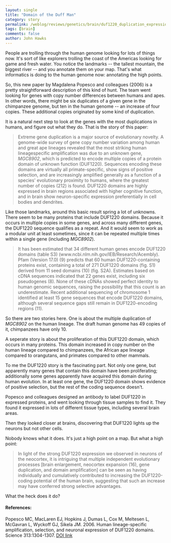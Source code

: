 ```yaml
---
layout: single 
title: "Domain of the Duff Man" 
category: story
permalink: /weblog/reviews/genetics/brain/duf1220_duplication_expression_2006.html
tags: [brain] 
comments: false 
author: John Hawks 
---
```



<p>
People are trolling through the human genome looking for lots of things now. It's sort of like explorers trolling the coast of the Americas looking for game and fresh water. You notice the landmarks -- the tallest mountain, the biggest river -- and you annotate them on your map. That's what informatics is doing to the human genome now: annotating the high points. 
</p>

<p>
So, this new paper by Magdalena Popesco and colleagues (2006) is a pretty straightforward description of this kind of hunt. The team went looking for genes with copy number differences between humans and apes. In other words, there might be six duplicates of a given gene in the chimpanzee genome, but ten in the human genome -- an increase of four copies. These additional copies originated by some kind of duplication. 
</p>

<p>
It is a natural next step to look at the genes with the most duplications in humans, and figure out what they do. That is the story of this paper: 
</p>

<blockquote>Extreme gene duplication is a major source of evolutionary novelty. A genome-wide survey of gene copy number variation among human and great ape lineages revealed that the most striking human lineagespecific amplification was due to an unknown gene, <i>MGC8902</i>, which is predicted to encode multiple copies of a protein domain of unknown function (DUF1220). Sequences encoding these domains are virtually all primate-specific, show signs of positive selection, and are increasingly amplified generally as a function of a species' evolutionary proximity to humans, where the greatest number of copies (212) is found. DUF1220 domains are highly expressed in brain regions associated with higher cognitive function, and in brain show neuron-specific expression preferentially in cell bodies and dendrites.</blockquote>

<p>
Like those landmarks, around this basic result spring a lot of unknowns. There seem to be many proteins that include DUF1220 domains. Because it occurs in multiple copies in some genes, and across many different genes, the DUF1220 sequence qualifies as a repeat. And it would seem to work as a modular unit at least sometimes, since it can be repeated multiple times within a single gene (including <i>MGC8902</i>). 
</p>

<blockquote>It has been estimated that 34 different human genes encode DUF1220 domains (table S3) (www.ncbi.nlm.nih.gov/IEB/Research/Acembly). Pfam (Version 17.0) (9) predicts that 60 human DUF1220-containing proteins exist, containing a total of 271 DUF1220 domains (fig. S1) derived from 11 seed domains (10) (fig. S2A). Estimates based on cDNA sequences indicated that 22 genes exist, including six pseudogenes (8). None of these cDNAs showed perfect identity to human genomic sequences, raising the possibility that this count is an underestimate. Recent additional sequencing of chromosome 1 identified at least 15 gene sequences that encode DUF1220 domains, although several sequence gaps still remain in DUF1220-encoding regions (11).</blockquote>

<p>
So there are two stories here. One is about the multiple duplication of <i>MGC8902</i> on the human lineage. The draft human genome has 49 copies of it, chimpanzees have only 10. 
</p>

<p>
A seperate story is about the proliferation of this DUF1220 domain, which occurs in many proteins. This domain increased in copy number on the human lineage compared to chimpanzees, the African ape lineage compared to orangutans, and primates compared to other mammals. 
</p>

<p>
To me the DUF1220 story is the fascinating part. Not only one gene, but apparently many genes that contain this domain have been proliferating; additionally some genes apparently have acquired this domain during human evolution. In at least one gene, the DUF1220 domain shows evidence of positive selection, but the rest of the coding sequence doesn't. 
</p>

<p>
Popesco and colleagues designed an antibody to label DUF1220 in expressed proteins, and went looking through tissue samples to find it. They found it expressed in lots of different tissue types, including several brain areas. 
</p>

<p>
Then they looked closer at brains, discovering that DUF1220 lights up the neurons but not other cells. 
</p>

<p>
Nobody knows what it does. It's just a high point on a map. But what a high point: 
</p>

<blockquote>In light of the strong DUF1220 expression we observed in neurons of the neocortex, it is intriguing that multiple independent evolutionary processes [brain enlargement, neocortex expansion (16), gene duplication, and domain amplification] can be seen as having individually and cumulatively contributed to increasing the DUF1220-coding potential of the human brain, suggesting that such an increase may have conferred strong selective advantages.</blockquote>

<p>
What the heck does it do?
</p>

<h4>References:</h4>

<p class="cite">Popesco MC, MacLaren EJ, Hopkins J, Dumas L, Cox M, Meltesen L, McGavran L, Wyckoff GJ, Sikela JM. 2006. Human lineage-specific amplification, selection, and neuronal expression of DUF1220 domains. Science 313:1304-1307. <a href="http://dx.doi.org/10.1126/science.1127980">DOI link</a>

